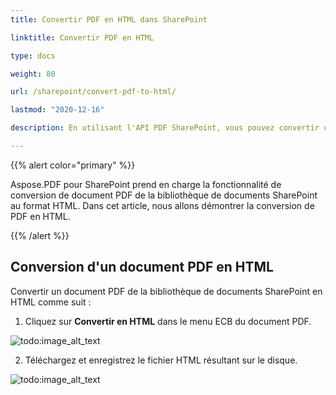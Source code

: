```yaml
---
title: Convertir PDF en HTML dans SharePoint

linktitle: Convertir PDF en HTML

type: docs

weight: 80

url: /sharepoint/convert-pdf-to-html/

lastmod: "2020-12-16"

description: En utilisant l'API PDF SharePoint, vous pouvez convertir un document PDF de la bibliothèque de documents SharePoint au format HTML.

---
```


{{% alert color="primary" %}}

Aspose.PDF pour SharePoint prend en charge la fonctionnalité de conversion de document PDF de la bibliothèque de documents SharePoint au format HTML. Dans cet article, nous allons démontrer la conversion de PDF en HTML.

{{% /alert %}}

## **Conversion d'un document PDF en HTML**

Convertir un document PDF de la bibliothèque de documents SharePoint en HTML comme suit :

1. Cliquez sur **Convertir en HTML** dans le menu ECB du document PDF.

![todo:image_alt_text](convert-pdf-to-html_1.png)

2. Téléchargez et enregistrez le fichier HTML résultant sur le disque.

![todo:image_alt_text](convert-pdf-to-html_2.png)